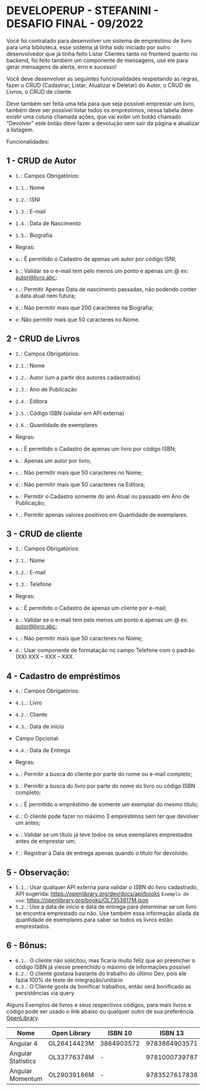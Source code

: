 # DEVELOPERUP - STEFANINI - DESAFIO FINAL - 09/2022

Você foi contratado para desenvolver um sistema de empréstimo de livro para uma biblioteca, esse sistema já tinha sido iniciado por outro desenvolvedor que já tinha feito Listar Clientes tanto no frontend quanto no backend, foi feito também um componente de mensagens, use ele para gerar mensagens de alerta, erro e sucesso!

Você deve desenvolver as seguintes funcionalidades respeitando as regras, fazer o CRUD (Cadastrar, Listar, Atualizar e Deletar) do Autor, o CRUD de Livros, o CRUD de cliente.

Deve também ser feita uma tela para que seja possível emprestar um livro, também deve ser possível listar todos os empréstimos, nessa tabela deve existir uma coluna chamada ações, que vai exibir um botão chamado “Devolver” este botão deve fazer a devolução sem sair da página e atualizar a listagem.

Funcionalidades:

## 1 - CRUD de Autor
- `1.`: Campos Obrigatórios:
- `1.1.`: Nome
- `1.2.`: ISNI
- `1.3.`: E-mail
- `1.4.`: Data de Nascimento
- `1.5.`: Biografia

- Regras:
- `a.`: É permitido o Cadastro de apenas um autor por código ISNI;
- `b.`: Validar se o e-mail tem pelo menos um ponto e apenas um @ ex: <autor@livro.abc>;
- `c.`: Permitir Apenas Data de nascimento passadas, não podendo conter a data atual nem futura;
- `d.`: Não permitir mais que 200 caracteres na Biografia;
- `e`: Não permitir mais que 50 caracteres no Nome.

## 2 - CRUD de Livros
- `2.`: Campos Obrigatórios:
- `2.1.`: Nome
- `2.2.`: Autor (um a partir dos autores cadastrados)
- `2.3.`: Ano de Publicação
- `2.4.`: Editora
- `2.5.`: Código ISBN (validar em API externa)
- `2.6.`: Quantidade de exemplares

- Regras:
- `a.`: É permitido o Cadastro de apenas um livro por código ISBN;
- `b.`: Apenas um autor por livro;
- `c.`: Não permitir mais que 50 caracteres no Nome;
- `d.`: Não permitir mais que 50 caracteres na Editora;
- `e.`: Permitir o Cadastro somente do ano Atual ou passado em Ano de Publicação;
- `f.`: Permitir apenas valores positivos em Quantidade de exemplares.

## 3 - CRUD de cliente
- `3.`: Campos Obrigatórios:
- `3.1.`: Nome
- `3.2.`: E-mail
- `3.3.`: Telefone

- Regras:
- `a.`: É permitido o Cadastro de apenas um cliente por e-mail;
- `b.`: Validar se o e-mail tem pelo menos um ponto e apenas um @ ex: <autor@livro.abc>;
- `c.`: Não permitir mais que 50 caracteres no Nome;
- `d.`: Usar componente de formatação no campo Telefone com o padrão (XX) XXX – XXX – XXX.

## 4 - Cadastro de empréstimos
- `4.`: Campos Obrigatórios:
- `4.1.`: Livro
- `4.2.`: Cliente
- `4.3.`: Data de início
- Campo Opcional:
- `4.4.`: Data de Entrega

- Regras:
- `a.`: Permitir a busca do cliente por parte do nome ou e-mail completo;
- `b.`: Permitir a busca do livro por parte do nome do livro ou código ISBN completo;
- `c.`: É permitido o empréstimo de somente um exemplar do mesmo título;
- `d.`: O cliente pode fazer no máximo 3 empréstimos sem ter que devolver um antes;
- `e.`: Validar se um título já teve todos os seus exemplares emprestados antes de emprestar um;
- `f.`: Registrar a Data de entrega apenas quando o título for devolvido.

## 5 - Observação:
- `5.1.`: Usar qualquer API externa para validar o ISBN do livro cadastrado, API sugerida: <https://openlibrary.org/dev/docs/api/books>
   `Exemplo de uso`: <https://openlibrary.org/books/OL7353617M.json>
- `5.2.`: Use a data de início e data de entrega para determinar se um livro se encontra emprestado ou não. Use também essa informação aliada da quantidade de exemplares para saber se todos os livros estão emprestados.

## 6 - Bônus:
- `6.1.`: O cliente não solicitou, mas ficaria muito feliz que ao preencher o código ISBN já viesse preenchido o máximo de informações possível
- `6.2.`: O cliente gostava bastante do trabalho do último Dev, pois ele fazia 100% de teste de integração/unitário
- `6.3.`: O Cliente gosta de bonificar trabalhos, então será bonificado as persistências via query


Alguns Exemplos de livros e seus respectivos códigos, para mais livros e código pode ser usado o link abaixo ou qualquer outro de sua preferência.
 [OpenLibrary](https://openlibrary.org/search?q=Angular&mode=everything).

| Nome               | Open Library | ISBN 10    | ISBN 13       |
| ------------------ | ------------ | ---------- | ------------- |
| Angular 4          | OL26414423M  | 3864903572 | 9783864903571 |
| Angular Statistics | OL33776374M  | -          | 9781000739787 |
| Angular Momentum   | OL29039186M  | -          | 9783527617838 |

